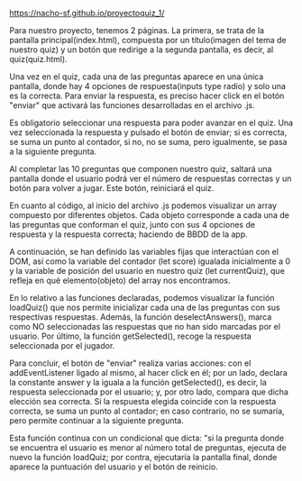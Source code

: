 

https://nacho-sf.github.io/proyectoquiz_1/


Para nuestro proyecto, tenemos 2 páginas. La primera, se trata de la pantalla principal(index.html), compuesta por un título(imagen del tema de nuestro quiz) y un botón que redirige a la segunda pantalla, es decir, al quiz(quiz.html).

Una vez en el quiz, cada una de las preguntas aparece en una única pantalla, donde hay 4 opciones de respuesta(inputs type radio) y solo una es la correcta.
Para enviar la respuesta, es preciso hacer click en el botón "enviar" que activará las funciones desarrolladas en el archivo .js.

Es obligatorio seleccionar una respuesta para poder avanzar en el quiz. Una vez seleccionada la respuesta y pulsado el botón de enviar; si es correcta, se suma un punto al contador, si no, no se suma, pero igualmente, se pasa a la siguiente pregunta.

Al completar las 10 preguntas que componen nuestro quiz, saltará una pantalla donde el usuario podrá ver el número de respuestas correctas y un botón para volver a jugar. Este botón, reiniciará el quiz.


En cuanto al código, al inicio del archivo .js podemos visualizar un array compuesto por diferentes objetos. Cada objeto corresponde a cada una de las preguntas que conforman el quiz, junto con sus 4 opciones de respuesta y la respuesta correcta; haciendo de BBDD de la app.

A continuación, se han definido las variables fijas que interactúan con el DOM, así como la variable del contador (let score) igualada inicialmente a 0 y la variable de posición del usuario en nuestro quiz (let currentQuiz), que refleja en qué elemento(objeto) del array nos encontramos.

En lo relativo a las funciones declaradas, podemos visualizar la función loadQuiz() que nos permite inicializar cada una de las preguntas con sus respectivas respuestas. Además, la función deselectAnswers(), marca como NO seleccionadas las respuestas que no han sido marcadas por el usuario. Por último, la función getSelected(), recoge la respuesta seleccionada por el jugador.

Para concluir, el botón de "enviar" realiza varias acciones: con el addEventListener ligado al mismo, al hacer click en él; por un lado, declara la constante answer y la iguala a la función getSelected(), es decir, la respuesta seleccionada por el usuario; y, por otro lado, compara que dicha elección sea correcta. Si la respuesta elegida coincide con la respuesta correcta, se suma un punto al contador; en caso contrario, no se sumaría, pero permite continuar a la siguiente pregunta.

Esta función continua con un condicional que dicta: "si la pregunta donde se encuentra el usuario es menor al número total de preguntas, ejecuta de nuevo la función loadQuiz; por contra, ejecutaría la pantalla final, donde aparece la puntuación del usuario y el botón de reinicio.